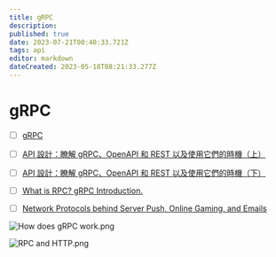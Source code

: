 ```yaml
---
title: gRPC
description: 
published: true
date: 2023-07-21T00:40:33.721Z
tags: api
editor: markdown
dateCreated: 2023-05-18T08:21:33.277Z
---
```


# gRPC
- [ ] [gRPC](https://grpc.io/)
- [ ] [API 設計：瞭解 gRPC、OpenAPI 和 REST 以及使用它們的時機（上）](https://ikala.cloud/grpc-openapi-and-rest-1/)
- [ ] [API 設計：瞭解 gRPC、OpenAPI 和 REST 以及使用它們的時機（下）](https://ikala.cloud/grpc-openapi-and-rest-2/)
- [ ] [What is RPC? gRPC Introduction.](https://www.youtube.com/watch?v=gnchfOojMk4&ab_channel=ByteByteGo&loop=0)
- [ ] [Network Protocols behind Server Push, Online Gaming, and Emails](https://blog.bytebytego.com/p/network-protocols-behind-server-push?utm_source=profile&utm_medium=reader2)



![How does gRPC work.png](http://192.168.25.60:8000/files/file_storage/62995062.png)


![RPC and HTTP.png](http://192.168.25.60:8000/files/file_storage/124a084f.png)


